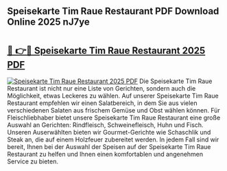 ## Speisekarte Tim Raue Restaurant PDF Download Online 2025 nJ7ye

# <h2><a href="http://gcd9q1.nevu.top/?p=Speisekarte+Tim+Raue+Restaurant">🔗 👉🔴 Speisekarte Tim Raue Restaurant 2025 PDF</a></h2>

[![Speisekarte Tim Raue Restaurant 2025 PDF](https://i.imgur.com/dBaPXMq.png)](http://gcd9q1.nevu.top/?p=Speisekarte+Tim+Raue+Restaurant)
Die Speisekarte Tim Raue Restaurant ist nicht nur eine Liste von Gerichten, sondern auch die Möglichkeit, etwas Leckeres zu wählen. Auf unserer Speisekarte Tim Raue Restaurant empfehlen wir einen Salatbereich, in dem Sie aus vielen verschiedenen Salaten aus frischem Gemüse und Obst wählen können. Für Fleischliebhaber bietet unsere Speisekarte Tim Raue Restaurant eine große Auswahl an Gerichten: Rindfleisch, Schweinefleisch, Huhn und Fisch. Unseren Auserwählten bieten wir Gourmet-Gerichte wie Schaschlik und Steak an, die auf einem Holzfeuer zubereitet werden. In jedem Fall sind wir bereit, Ihnen bei der Auswahl der Speisen auf der Speisekarte Tim Raue Restaurant zu helfen und Ihnen einen komfortablen und angenehmen Service zu bieten.
